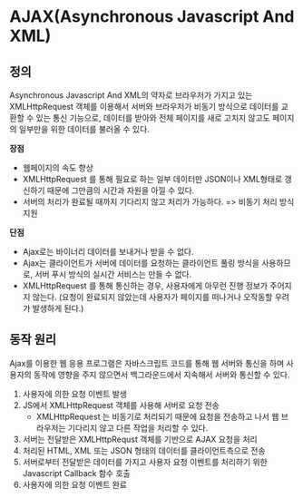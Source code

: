 # AJAX(Asynchronous Javascript And XML)

## **정의**

Asynchronous Javascript And XML의 약자로 브라우저가 가지고 있는 XMLHttpRequest 객체를 이용해서 서버와 브라우저가 비동기 방식으로 데이터를 교환할 수 있는 통신 기능으로, 데이터를 받아와 전체 페이지를 새로 고치지 않고도 페이지의 일부만을 위한 데이터를 불러올 수 있다.

**장점**

- 웹페이지의 속도 향상
- XMLHttpRequest 를 통해 필요로 하는 일부 데이터만 JSON이나 XML형태로 갱신하기 때문에 그만큼의 시간과 자원을 아낄 수 있다.
- 서버의 처리가 완료될 때까지 기다리지 않고 처리가 가능하다. => 비동기 처리 방식 지원

**단점**

- Ajax로는 바이너리 데이터를 보내거나 받을 수 없다.
- Ajax는 클라이언트가 서버에 데이터를 요청하는 클라이언트 풀링 방식을 사용하므로, 서버 푸시 방식의 실시간 서비스는 만들 수 없다.
- XMLHttpRequest 를 통해 통신하는 경우, 사용자에게 아무런 진행 정보가 주어지지 않는다. (요청이 완료되지 않았는데 사용자가 페이지를 떠나거나 오작동할 우려가 발생하게 된다.)

## **동작 원리**

Ajax를 이용한 웹 응용 프로그램은 자바스크립트 코드를 통해 웹 서버와 통신을 하며 사용자의 동작에 영향을 주지 않으면서 백그라운드에서 지속해서 서버와 통신할 수 있다.

1. 사용자에 의한 요청 이벤트 발생
2. JS에서 XMLHttpRequest 객체를 사용해 서버로 요청 전송
   - XMLHttpRequest 는 비동기로 처리되기 때문에 요청을 전송하고 나서 웹 브라우저는 기다리지 않고 다른 작업을 처리할 수 있다.
3. 서버는 전달받은 XMLHttpRequst 객체를 기반으로 AJAX 요청을 처리
4. 처리된 HTML, XML 또는 JSON 형태의 데이터를 클라이언트측으로 전송
5. 서버로부터 전달받은 데이터를 가지고 사용자 요청 이벤트를 처리하기 위한 Javascript Callback 함수 호출
6. 사용자에 의한 요청 이벤트 완료
